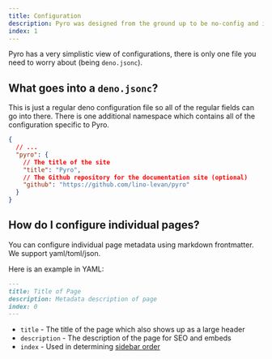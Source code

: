 ```yaml
---
title: Configuration
description: Pyro was designed from the ground up to be no-config and incredibly fast.
index: 1
---
```


Pyro has a very simplistic view of configurations, there is only one file you
need to worry about (being `deno.jsonc`).

## What goes into a `deno.jsonc`?

This is just a regular deno configuration file so all of the regular fields can
go into there. There is one additional namespace which contains all of the
configuration specific to Pyro.

```json
{
  // ...
  "pyro": {
    // The title of the site
    "title": "Pyro",
    // The Github repository for the documentation site (optional)
    "github": "https://github.com/lino-levan/pyro"
  }
}
```

## How do I configure individual pages?

You can configure individual page metadata using markdown frontmatter. We
support yaml/toml/json.

Here is an example in YAML:

```md
---
title: Title of Page
description: Metadata description of page
index: 0
---
```

- `title` - The title of the page which also shows up as a large header
- `description` - The description of the page for SEO and embeds
- `index` - Used in determining [sidebar order](/guides/docs/sidebar)
